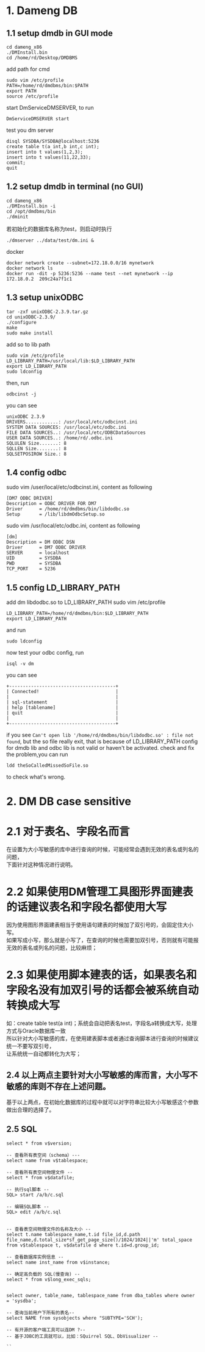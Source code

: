 # 1. Dameng DB
## 1.1 setup dmdb in GUI mode

```
cd dameng_x86
./DMInstall.bin
cd /home/rd/Desktop/DMDBMS
```
add path for cmd

```
sudo vim /etc/profile
PATH=/home/rd/dmdbms/bin:$PATH
export PATH
source /etc/profile
```
start DmServiceDMSERVER, to run

```
DmServiceDMSERVER start
```
test you dm server
```
disql SYSDBA/SYSDBA@localhost:5236
create table t(a int,b int,c int);
insert into t values(1,2,3);
insert into t values(11,22,33);
commit;
quit
```

## 1.2 setup dmdb in terminal (no GUI)

```
cd dameng_x86
./DMInstall.bin -i
cd /opt/dmdbms/bin 
./dminit
```
若初始化的数据库名称为test，则启动时执行
```
./dmserver ../data/test/dm.ini &
```

docker

```
docker network create --subnet=172.18.0.0/16 mynetwork
docker network ls
docker run -dit -p 5236:5236 --name test --net mynetwork --ip 172.18.0.2  209c24a7f1c1
```

## 1.3 setup unixODBC

```
tar -zxf unixODBC-2.3.9.tar.gz
cd unixODBC-2.3.9/
./configure
make
sudo make install
```
add so to lib path
```
sudo vim /etc/profile
LD_LIBRARY_PATH=/usr/local/lib:$LD_LIBRARY_PATH
export LD_LIBRARY_PATH
sudo ldconfig
```
then, run
```
odbcinst -j
```
you can see
```
unixODBC 2.3.9
DRIVERS............: /usr/local/etc/odbcinst.ini
SYSTEM DATA SOURCES: /usr/local/etc/odbc.ini
FILE DATA SOURCES..: /usr/local/etc/ODBCDataSources
USER DATA SOURCES..: /home/rd/.odbc.ini
SQLULEN Size.......: 8
SQLLEN Size........: 8
SQLSETPOSIROW Size.: 8
```
## 1.4 config odbc

sudo vim /user/local/etc/odbcinst.ini,
content as following
```
[DM7 ODBC DRIVER]
Description = ODBC DRIVER FOR DM7
Driver		= /home/rd/dmdbms/bin/libdodbc.so
Setup		= /lib/libdmOdbcSetup.so
```
sudo vim /usr/local/etc/odbc.ini,
content as following
```
[dm]
Description = DM ODBC DSN
Driver		= DM7 ODBC DRIVER
SERVER		= localhost
UID			= SYSDBA
PWD			= SYSDBA
TCP_PORT 	= 5236
```
## 1.5 config LD_LIBRARY_PATH
add dm libdodbc.so to LD_LIBRARY_PATH
sudo vim /etc/profile
```
LD_LIBRARY_PATH=/home/rd/dmdbms/bin:$LD_LIBRARY_PATH
export LD_LIBRARY_PATH
```
and run
```
sudo ldconfig
```
now test your odbc config, run
 ```
 isql -v dm
 ```
you can see
```
+---------------------------------------+
| Connected!                            |
|                                       |
| sql-statement                         |
| help [tablename]                      |
| quit                                  |
|                                       |
+---------------------------------------+
```
if you see
`Can't open lib '/home/rd/dmdbms/bin/libdodbc.so' : file not found`,
but the so file really exit, that is because of LD_LIBRARY_PATH config
for dmdb lib and odbc lib is not valid or haven't be activated.
check and fix the problem,you can run
```
ldd theSoCalledMissedSoFile.so
```
to check what's wrong.

# 2. DM DB case sensitive  
# 2.1 对于表名、字段名而言  
在设置为大小写敏感的库中进行查询的时候，可能经常会遇到无效的表名或列名的问题，  
下面针对这种情况进行说明。  
# 2.2 如果使用DM管理工具图形界面建表的话建议表名和字段名都使用大写
因为使用图形界面建表相当于使用语句建表的时候加了双引号的，会固定住大小写。  
如果写成小写，那么就是小写了，在查询的时候也需要加双引号，否则就有可能报无效的表名或列名的问题，比较麻烦；
# 2.3 如果使用脚本建表的话，如果表名和字段名没有加双引号的话都会被系统自动转换成大写  
如：create table test(a int)；系统会自动把表名test，字段名a转换成大写，处理方式与Oracle数据库一致  
所以针对大小写敏感的库，在使用建表脚本或者通过查询脚本进行查询的时候建议统一不要写双引号，  
让系统统一自动都转化为大写；
## 2.4 以上两点主要针对大小写敏感的库而言，大小写不敏感的库则不存在上述问题。  
基于以上两点，在初始化数据库的过程中就可以对字符串比较大小写敏感这个参数做出合理的选择了。
## 2.5 SQL

```
select * from v$version;

-- 查看所有表空间（schema）---
select name from v$tablespace;

-- 查看所有表空间物理文件 --
select * from v$datafile;

-- 执行sql脚本 --
SQL> start /a/b/c.sql

-- 编辑SQL脚本 --
SQL> edit /a/b/c.sql


-- 查看表空间物理文件的名称及大小 --
select t.name tablespace_name,t.id file_id,d.path file_name,d.total_size*sf_get_page_size()/1024/1024||'m' total_space from v$tablespace t, v$datafile d where t.id=d.group_id;

-- 查看数据库实例信息 --
select name inst_name from v$instance;

-- 确定高负载的 SQL(慢查询) --
select * from v$long_exec_sqls;


select owner, table_name, tablespace_name from dba_tables where owner = 'sysdba';

-- 查询当前用户下所有的表名--
select NAME from sysobjects where "SUBTYPE='SCH');

-- 有开源的客户端工具可以连DM ?--
-- 基于JDBC的工具就可以，比如：SQuirrel SQL、DbVisualizer --

``

